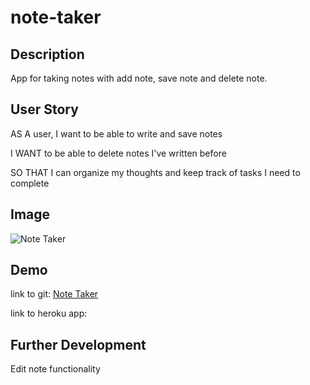 # note-taker

## Description
App for taking notes with add note, save note and delete note.  

## User Story
AS A user, I want to be able to write and save notes

I WANT to be able to delete notes I've written before

SO THAT I can organize my thoughts and keep track of tasks I need to complete


## Image
![Note Taker](images/note-taker.jpg)

## Demo
link to git: [Note Taker](https://brentp24.github.io/note-taker/) 

link to heroku app:





## Further Development

Edit note functionality